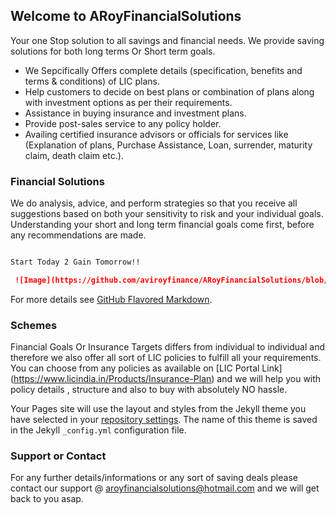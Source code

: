 ## Welcome to ARoyFinancialSolutions

Your one Stop solution to all savings and financial needs. We provide saving solutions for both long terms Or Short term goals.

- We Sepcifically Offers complete details (specification, benefits and terms & conditions) of LIC plans.
- Help customers to decide on best plans or combination of plans along with investment options as per their requirements.
- Assistance in buying insurance and investment plans.
- Provide post-sales service to any policy holder.
- Availing certified insurance advisors or officials for services like (Explanation of plans, Purchase Assistance, Loan, surrender, maturity claim, death claim etc.).

### Financial Solutions

We do analysis, advice, and perform strategies so that you receive all suggestions based on both your sensitivity to risk and your individual goals. Understanding your short and long term financial goals come first, before any recommendations are made.

```markdown

Start Today 2 Gain Tomorrow!!

 ![Image](https://github.com/aviroyfinance/ARoyFinancialSolutions/blob/master/Retirement-Graphics.png)
```

For more details see [GitHub Flavored Markdown](https://guides.github.com/features/mastering-markdown/).

### Schemes 

Financial Goals Or Insurance Targets differs from individual to individual and therefore we also offer all sort of LIC policies to fulfill all your requirements. You can choose from any policies as available on [LIC Portal Link] (https://www.licindia.in/Products/Insurance-Plan) and we will help you with policy details , structure and also to buy with absolutely NO hassle.  

Your Pages site will use the layout and styles from the Jekyll theme you have selected in your [repository settings](https://github.com/aviroyfinance/ARoyFinancialSolutions/settings). The name of this theme is saved in the Jekyll `_config.yml` configuration file.

### Support or Contact

For any further details/informations or any sort of saving deals please contact our support @ aroyfinancialsolutions@hotmail.com and we will get back to you asap.
